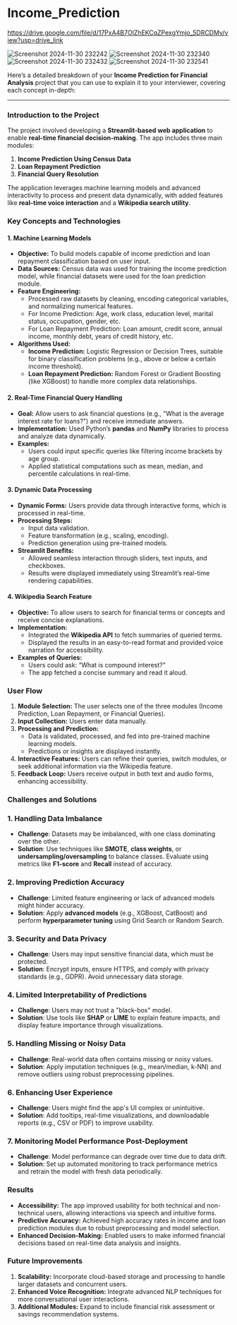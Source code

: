 # Income_Prediction

https://drive.google.com/file/d/17PxA4B7OlZhEKCqZPexgYmjo_5DRCDMv/view?usp=drive_link

![Screenshot 2024-11-30 232242](https://github.com/user-attachments/assets/c59227ce-a1fb-469e-8722-cf8b8a72b47f)
![Screenshot 2024-11-30 232340](https://github.com/user-attachments/assets/80fc5e84-8348-4cbb-8081-559261d9c348)
![Screenshot 2024-11-30 232432](https://github.com/user-attachments/assets/ff265083-74c1-4642-9f9d-92bc9b2a8520)
![Screenshot 2024-11-30 232541](https://github.com/user-attachments/assets/783a189d-6c25-4e7d-a9d1-5c8020466fc0)

Here’s a detailed breakdown of your **Income Prediction for Financial Analysis** project that you can use to explain it to your interviewer, covering each concept in-depth:

---

### **Introduction to the Project**
The project involved developing a **Streamlit-based web application** to enable **real-time financial decision-making**. The app includes three main modules:
1. **Income Prediction Using Census Data**  
2. **Loan Repayment Prediction**  
3. **Financial Query Resolution**  

The application leverages machine learning models and advanced interactivity to process and present data dynamically, with added features like **real-time voice interaction** and a **Wikipedia search utility**.

### **Key Concepts and Technologies**

#### **1. Machine Learning Models**
- **Objective:** To build models capable of income prediction and loan repayment classification based on user input.
- **Data Sources:** Census data was used for training the income prediction model, while financial datasets were used for the loan prediction module.
- **Feature Engineering:**  
   - Processed raw datasets by cleaning, encoding categorical variables, and normalizing numerical features.  
   - For Income Prediction:
     Age, work class, education level, marital status, occupation, gender, etc.
   - For Loan Repayment Prediction:
     Loan amount, credit score, annual income, monthly debt, years of credit history, etc.  
- **Algorithms Used:**  
   - **Income Prediction:** Logistic Regression or Decision Trees, suitable for binary classification problems (e.g., above or below a certain income threshold).  
   - **Loan Repayment Prediction:** Random Forest or Gradient Boosting (like XGBoost) to handle more complex data relationships.  

#### **2. Real-Time Financial Query Handling**
- **Goal:** Allow users to ask financial questions (e.g., "What is the average interest rate for loans?") and receive immediate answers.  
- **Implementation:** Used Python’s **pandas** and **NumPy** libraries to process and analyze data dynamically.  
- **Examples:**  
   - Users could input specific queries like filtering income brackets by age group.  
   - Applied statistical computations such as mean, median, and percentile calculations in real-time.  

#### **3. Dynamic Data Processing**
- **Dynamic Forms:** Users provide data through interactive forms, which is processed in real-time.  
- **Processing Steps:**  
   - Input data validation.  
   - Feature transformation (e.g., scaling, encoding).  
   - Prediction generation using pre-trained models.  
- **Streamlit Benefits:**  
   - Allowed seamless interaction through sliders, text inputs, and checkboxes.  
   - Results were displayed immediately using Streamlit’s real-time rendering capabilities.

#### **4. Wikipedia Search Feature**
- **Objective:** To allow users to search for financial terms or concepts and receive concise explanations.  
- **Implementation:**  
   - Integrated the **Wikipedia API** to fetch summaries of queried terms.  
   - Displayed the results in an easy-to-read format and provided voice narration for accessibility.  
- **Examples of Queries:**  
   - Users could ask: “What is compound interest?”  
   - The app fetched a concise summary and read it aloud.

### **User Flow**
1. **Module Selection:** The user selects one of the three modules (Income Prediction, Loan Repayment, or Financial Queries).  
2. **Input Collection:** Users enter data manually.  
3. **Processing and Prediction:**  
   - Data is validated, processed, and fed into pre-trained machine learning models.  
   - Predictions or insights are displayed instantly.  
4. **Interactive Features:** Users can refine their queries, switch modules, or seek additional information via the Wikipedia feature.  
5. **Feedback Loop:** Users receive output in both text and audio forms, enhancing accessibility.

### **Challenges and Solutions**

### **1. Handling Data Imbalance**
- **Challenge**: Datasets may be imbalanced, with one class dominating over the other.
- **Solution**: Use techniques like **SMOTE**, **class weights**, or **undersampling/oversampling** to balance classes. Evaluate using metrics like **F1-score** and **Recall** instead of accuracy.

### **2. Improving Prediction Accuracy**
- **Challenge**: Limited feature engineering or lack of advanced models might hinder accuracy.
- **Solution**: Apply **advanced models** (e.g., XGBoost, CatBoost) and perform **hyperparameter tuning** using Grid Search or Random Search.

### **3. Security and Data Privacy**
- **Challenge**: Users may input sensitive financial data, which must be protected.
- **Solution**: Encrypt inputs, ensure HTTPS, and comply with privacy standards (e.g., GDPR). Avoid unnecessary data storage.

### **4. Limited Interpretability of Predictions**
- **Challenge**: Users may not trust a "black-box" model.
- **Solution**: Use tools like **SHAP** or **LIME** to explain feature impacts, and display feature importance through visualizations.

### **5. Handling Missing or Noisy Data**
- **Challenge**: Real-world data often contains missing or noisy values.
- **Solution**: Apply imputation techniques (e.g., mean/median, k-NN) and remove outliers using robust preprocessing pipelines.

### **6. Enhancing User Experience**
- **Challenge**: Users might find the app's UI complex or unintuitive.
- **Solution**: Add tooltips, real-time visualizations, and downloadable reports (e.g., CSV or PDF) to improve usability.

### **7. Monitoring Model Performance Post-Deployment**
- **Challenge**: Model performance can degrade over time due to data drift.
- **Solution**: Set up automated monitoring to track performance metrics and retrain the model with fresh data periodically.

### **Results**
- **Accessibility:** The app improved usability for both technical and non-technical users, allowing interactions via speech and intuitive forms.  
- **Predictive Accuracy:** Achieved high accuracy rates in income and loan prediction modules due to robust preprocessing and model selection.  
- **Enhanced Decision-Making:** Enabled users to make informed financial decisions based on real-time data analysis and insights.

### **Future Improvements**
1. **Scalability:** Incorporate cloud-based storage and processing to handle larger datasets and concurrent users.  
2. **Enhanced Voice Recognition:** Integrate advanced NLP techniques for more conversational user interactions.  
3. **Additional Modules:** Expand to include financial risk assessment or savings recommendation systems.



